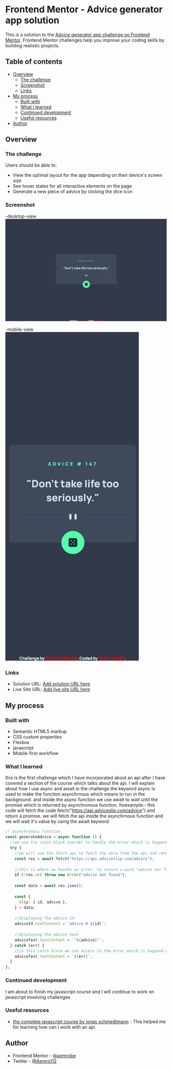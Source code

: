 # Frontend Mentor - Advice generator app solution

This is a solution to the [Advice generator app challenge on Frontend Mentor](https://www.frontendmentor.io/challenges/advice-generator-app-QdUG-13db). Frontend Mentor challenges help you improve your coding skills by building realistic projects.

## Table of contents

- [Overview](#overview)
  - [The challenge](#the-challenge)
  - [Screenshot](#screenshot)
  - [Links](#links)
- [My process](#my-process)
  - [Built with](#built-with)
  - [What I learned](#what-i-learned)
  - [Continued development](#continued-development)
  - [Useful resources](#useful-resources)
- [Author](#author)

## Overview

### The challenge

Users should be able to:

- View the optimal layout for the app depending on their device's screen size
- See hover states for all interactive elements on the page
- Generate a new piece of advice by clicking the dice icon

### Screenshot

-desktop-view
![](./screenshot-of-solution/advice-generator-app-solution-desktop-view.png)

-mobile-view
![](./screenshot-of-solution/advice-generator-app-solution-mobile-view.png)

### Links

- Solution URL: [Add solution URL here](https://your-solution-url.com)
- Live Site URL: [Add live site URL here](https://your-live-site-url.com)

## My process

### Built with

- Semantic HTML5 markup
- CSS custom properties
- Flexbox
- javascript
- Mobile-first workflow

### What I learned

this is the first challenge which I have incorporated about an api after I have covered a section of the course which talks about the api. I will explain about how I use async and await in the challenge
the keyword async is used to make the function asynchrnous which means to run in the background. and inside the async function we use await to wait until the promise which is returned by asynchronous function.
forexample:- this code will fetch the code fetch("https://api.adviceslip.com/advice") and return a promise. we will fetch the api inside the asynchrnous function and we will wait it's value by using the await keyword

```js
// asynchronous function
const generateAdvice = async function () {
  //we use try catch block inorder to handle the error which is happened during the process of generation of an advice from an api
  try {
    //we will use the fetch api to fetch the data from the api and return a promise and we will use the await keyword to get it's value
    const res = await fetch("https://api.adviceslip.com/advice");

    //this is where we handle an error. to return a word "advice not found" when the url which is used inside the api is invalid
    if (!res.ok) throw new Error("advice not found");

    const data = await res.json();

    const {
      slip: { id, advice },
    } = data;

    //displaying the advice id
    adviceId.textContent = `advice # ${id}`;

    //displaying the advice text
    adviceText.textContent = `"${advice}"`;
  } catch (err) {
    //in this catch block we can access to the error which is happend during the generation of advice in the try block.for example:- if the internet connection is not good enough to be able to make the fetch api to get the data,if the url is invalid which is used in the fetch api and we will display that error to the user in the below code.
    adviceText.textContent = `${err}`;
  }
};
```

### Continued development

I am about to finish my javascript course and I will continue to work on javascript involving challenges

### Useful resources

- [the complete javascript course by jonas schmedtmann](https://www.udemy.com/course/the-complete-javascript-course/) - This helped me for learning how can I work with an api.

## Author

- Frontend Mentor - [@aemrobe](https://www.frontendmentor.io/profile/aemrobe)
- Twitter - [@Aemro112](https://www.twitter.com/Aemro112)

